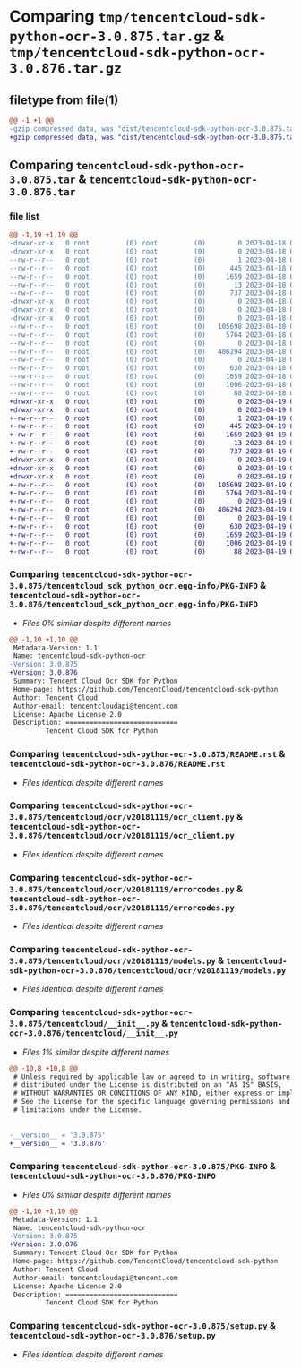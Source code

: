 # Comparing `tmp/tencentcloud-sdk-python-ocr-3.0.875.tar.gz` & `tmp/tencentcloud-sdk-python-ocr-3.0.876.tar.gz`

## filetype from file(1)

```diff
@@ -1 +1 @@
-gzip compressed data, was "dist/tencentcloud-sdk-python-ocr-3.0.875.tar", last modified: Tue Apr 18 00:47:46 2023, max compression
+gzip compressed data, was "dist/tencentcloud-sdk-python-ocr-3.0.876.tar", last modified: Wed Apr 19 00:34:11 2023, max compression
```

## Comparing `tencentcloud-sdk-python-ocr-3.0.875.tar` & `tencentcloud-sdk-python-ocr-3.0.876.tar`

### file list

```diff
@@ -1,19 +1,19 @@
-drwxr-xr-x   0 root         (0) root         (0)        0 2023-04-18 00:47:46.000000 tencentcloud-sdk-python-ocr-3.0.875/
-drwxr-xr-x   0 root         (0) root         (0)        0 2023-04-18 00:47:46.000000 tencentcloud-sdk-python-ocr-3.0.875/tencentcloud_sdk_python_ocr.egg-info/
--rw-r--r--   0 root         (0) root         (0)        1 2023-04-18 00:47:46.000000 tencentcloud-sdk-python-ocr-3.0.875/tencentcloud_sdk_python_ocr.egg-info/dependency_links.txt
--rw-r--r--   0 root         (0) root         (0)      445 2023-04-18 00:47:46.000000 tencentcloud-sdk-python-ocr-3.0.875/tencentcloud_sdk_python_ocr.egg-info/SOURCES.txt
--rw-r--r--   0 root         (0) root         (0)     1659 2023-04-18 00:47:46.000000 tencentcloud-sdk-python-ocr-3.0.875/tencentcloud_sdk_python_ocr.egg-info/PKG-INFO
--rw-r--r--   0 root         (0) root         (0)       13 2023-04-18 00:47:46.000000 tencentcloud-sdk-python-ocr-3.0.875/tencentcloud_sdk_python_ocr.egg-info/top_level.txt
--rw-r--r--   0 root         (0) root         (0)      737 2023-04-18 00:47:45.000000 tencentcloud-sdk-python-ocr-3.0.875/README.rst
-drwxr-xr-x   0 root         (0) root         (0)        0 2023-04-18 00:47:46.000000 tencentcloud-sdk-python-ocr-3.0.875/tencentcloud/
-drwxr-xr-x   0 root         (0) root         (0)        0 2023-04-18 00:47:46.000000 tencentcloud-sdk-python-ocr-3.0.875/tencentcloud/ocr/
-drwxr-xr-x   0 root         (0) root         (0)        0 2023-04-18 00:47:46.000000 tencentcloud-sdk-python-ocr-3.0.875/tencentcloud/ocr/v20181119/
--rw-r--r--   0 root         (0) root         (0)   105698 2023-04-18 00:47:45.000000 tencentcloud-sdk-python-ocr-3.0.875/tencentcloud/ocr/v20181119/ocr_client.py
--rw-r--r--   0 root         (0) root         (0)     5764 2023-04-18 00:47:45.000000 tencentcloud-sdk-python-ocr-3.0.875/tencentcloud/ocr/v20181119/errorcodes.py
--rw-r--r--   0 root         (0) root         (0)        0 2023-04-18 00:47:45.000000 tencentcloud-sdk-python-ocr-3.0.875/tencentcloud/ocr/v20181119/__init__.py
--rw-r--r--   0 root         (0) root         (0)   406294 2023-04-18 00:47:45.000000 tencentcloud-sdk-python-ocr-3.0.875/tencentcloud/ocr/v20181119/models.py
--rw-r--r--   0 root         (0) root         (0)        0 2023-04-18 00:47:45.000000 tencentcloud-sdk-python-ocr-3.0.875/tencentcloud/ocr/__init__.py
--rw-r--r--   0 root         (0) root         (0)      630 2023-04-18 00:47:45.000000 tencentcloud-sdk-python-ocr-3.0.875/tencentcloud/__init__.py
--rw-r--r--   0 root         (0) root         (0)     1659 2023-04-18 00:47:46.000000 tencentcloud-sdk-python-ocr-3.0.875/PKG-INFO
--rw-r--r--   0 root         (0) root         (0)     1006 2023-04-18 00:47:45.000000 tencentcloud-sdk-python-ocr-3.0.875/setup.py
--rw-r--r--   0 root         (0) root         (0)       88 2023-04-18 00:47:46.000000 tencentcloud-sdk-python-ocr-3.0.875/setup.cfg
+drwxr-xr-x   0 root         (0) root         (0)        0 2023-04-19 00:34:11.000000 tencentcloud-sdk-python-ocr-3.0.876/
+drwxr-xr-x   0 root         (0) root         (0)        0 2023-04-19 00:34:11.000000 tencentcloud-sdk-python-ocr-3.0.876/tencentcloud_sdk_python_ocr.egg-info/
+-rw-r--r--   0 root         (0) root         (0)        1 2023-04-19 00:34:11.000000 tencentcloud-sdk-python-ocr-3.0.876/tencentcloud_sdk_python_ocr.egg-info/dependency_links.txt
+-rw-r--r--   0 root         (0) root         (0)      445 2023-04-19 00:34:11.000000 tencentcloud-sdk-python-ocr-3.0.876/tencentcloud_sdk_python_ocr.egg-info/SOURCES.txt
+-rw-r--r--   0 root         (0) root         (0)     1659 2023-04-19 00:34:11.000000 tencentcloud-sdk-python-ocr-3.0.876/tencentcloud_sdk_python_ocr.egg-info/PKG-INFO
+-rw-r--r--   0 root         (0) root         (0)       13 2023-04-19 00:34:11.000000 tencentcloud-sdk-python-ocr-3.0.876/tencentcloud_sdk_python_ocr.egg-info/top_level.txt
+-rw-r--r--   0 root         (0) root         (0)      737 2023-04-19 00:34:10.000000 tencentcloud-sdk-python-ocr-3.0.876/README.rst
+drwxr-xr-x   0 root         (0) root         (0)        0 2023-04-19 00:34:11.000000 tencentcloud-sdk-python-ocr-3.0.876/tencentcloud/
+drwxr-xr-x   0 root         (0) root         (0)        0 2023-04-19 00:34:11.000000 tencentcloud-sdk-python-ocr-3.0.876/tencentcloud/ocr/
+drwxr-xr-x   0 root         (0) root         (0)        0 2023-04-19 00:34:11.000000 tencentcloud-sdk-python-ocr-3.0.876/tencentcloud/ocr/v20181119/
+-rw-r--r--   0 root         (0) root         (0)   105698 2023-04-19 00:34:10.000000 tencentcloud-sdk-python-ocr-3.0.876/tencentcloud/ocr/v20181119/ocr_client.py
+-rw-r--r--   0 root         (0) root         (0)     5764 2023-04-19 00:34:10.000000 tencentcloud-sdk-python-ocr-3.0.876/tencentcloud/ocr/v20181119/errorcodes.py
+-rw-r--r--   0 root         (0) root         (0)        0 2023-04-19 00:34:10.000000 tencentcloud-sdk-python-ocr-3.0.876/tencentcloud/ocr/v20181119/__init__.py
+-rw-r--r--   0 root         (0) root         (0)   406294 2023-04-19 00:34:10.000000 tencentcloud-sdk-python-ocr-3.0.876/tencentcloud/ocr/v20181119/models.py
+-rw-r--r--   0 root         (0) root         (0)        0 2023-04-19 00:34:10.000000 tencentcloud-sdk-python-ocr-3.0.876/tencentcloud/ocr/__init__.py
+-rw-r--r--   0 root         (0) root         (0)      630 2023-04-19 00:34:10.000000 tencentcloud-sdk-python-ocr-3.0.876/tencentcloud/__init__.py
+-rw-r--r--   0 root         (0) root         (0)     1659 2023-04-19 00:34:11.000000 tencentcloud-sdk-python-ocr-3.0.876/PKG-INFO
+-rw-r--r--   0 root         (0) root         (0)     1006 2023-04-19 00:34:10.000000 tencentcloud-sdk-python-ocr-3.0.876/setup.py
+-rw-r--r--   0 root         (0) root         (0)       88 2023-04-19 00:34:11.000000 tencentcloud-sdk-python-ocr-3.0.876/setup.cfg
```

### Comparing `tencentcloud-sdk-python-ocr-3.0.875/tencentcloud_sdk_python_ocr.egg-info/PKG-INFO` & `tencentcloud-sdk-python-ocr-3.0.876/tencentcloud_sdk_python_ocr.egg-info/PKG-INFO`

 * *Files 0% similar despite different names*

```diff
@@ -1,10 +1,10 @@
 Metadata-Version: 1.1
 Name: tencentcloud-sdk-python-ocr
-Version: 3.0.875
+Version: 3.0.876
 Summary: Tencent Cloud Ocr SDK for Python
 Home-page: https://github.com/TencentCloud/tencentcloud-sdk-python
 Author: Tencent Cloud
 Author-email: tencentcloudapi@tencent.com
 License: Apache License 2.0
 Description: ============================
         Tencent Cloud SDK for Python
```

### Comparing `tencentcloud-sdk-python-ocr-3.0.875/README.rst` & `tencentcloud-sdk-python-ocr-3.0.876/README.rst`

 * *Files identical despite different names*

### Comparing `tencentcloud-sdk-python-ocr-3.0.875/tencentcloud/ocr/v20181119/ocr_client.py` & `tencentcloud-sdk-python-ocr-3.0.876/tencentcloud/ocr/v20181119/ocr_client.py`

 * *Files identical despite different names*

### Comparing `tencentcloud-sdk-python-ocr-3.0.875/tencentcloud/ocr/v20181119/errorcodes.py` & `tencentcloud-sdk-python-ocr-3.0.876/tencentcloud/ocr/v20181119/errorcodes.py`

 * *Files identical despite different names*

### Comparing `tencentcloud-sdk-python-ocr-3.0.875/tencentcloud/ocr/v20181119/models.py` & `tencentcloud-sdk-python-ocr-3.0.876/tencentcloud/ocr/v20181119/models.py`

 * *Files identical despite different names*

### Comparing `tencentcloud-sdk-python-ocr-3.0.875/tencentcloud/__init__.py` & `tencentcloud-sdk-python-ocr-3.0.876/tencentcloud/__init__.py`

 * *Files 1% similar despite different names*

```diff
@@ -10,8 +10,8 @@
 # Unless required by applicable law or agreed to in writing, software
 # distributed under the License is distributed on an "AS IS" BASIS,
 # WITHOUT WARRANTIES OR CONDITIONS OF ANY KIND, either express or implied.
 # See the License for the specific language governing permissions and
 # limitations under the License.
 
 
-__version__ = '3.0.875'
+__version__ = '3.0.876'
```

### Comparing `tencentcloud-sdk-python-ocr-3.0.875/PKG-INFO` & `tencentcloud-sdk-python-ocr-3.0.876/PKG-INFO`

 * *Files 0% similar despite different names*

```diff
@@ -1,10 +1,10 @@
 Metadata-Version: 1.1
 Name: tencentcloud-sdk-python-ocr
-Version: 3.0.875
+Version: 3.0.876
 Summary: Tencent Cloud Ocr SDK for Python
 Home-page: https://github.com/TencentCloud/tencentcloud-sdk-python
 Author: Tencent Cloud
 Author-email: tencentcloudapi@tencent.com
 License: Apache License 2.0
 Description: ============================
         Tencent Cloud SDK for Python
```

### Comparing `tencentcloud-sdk-python-ocr-3.0.875/setup.py` & `tencentcloud-sdk-python-ocr-3.0.876/setup.py`

 * *Files identical despite different names*


